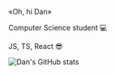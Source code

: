 «Oh, hi Dan»

Computer Science student 💻

JS, TS, React 😎

![Dan's GitHub stats](https://github-readme-stats.vercel.app/api?username=danmaninc&count_private=true&include_all_commits=true&show_icons=true&theme=graywhite)
